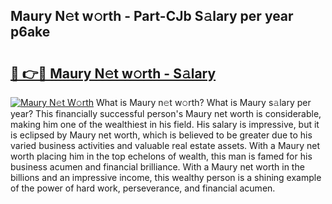 ## Maury N𝚎t w𝚘rth - Part-CJb S𝚊lary per year p6ake

# <h2><a href="http://gc58xn.nevu.top/?p=Maury">🔗 👉🔴 Maury N𝚎t w𝚘rth - S𝚊lary</a></h2>

[![Maury N𝚎t W𝚘rth](https://i.imgur.com/Oavwk0R.jpeg)](http://gc58xn.nevu.top/?p=Maury)
What is Maury n𝚎t w𝚘rth? What is Maury s𝚊lary per year?
This financially successful person's Maury net worth is considerable, making him one of the wealthiest in his field. His salary is impressive, but it is eclipsed by Maury net worth, which is believed to be greater due to his varied business activities and valuable real estate assets. With a Maury net worth placing him in the top echelons of wealth, this man is famed for his business acumen and financial brilliance. With a Maury net worth in the billions and an impressive income, this wealthy person is a shining example of the power of hard work, perseverance, and financial acumen.
